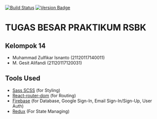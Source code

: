 [![Build Status](https://travis-ci.org/isnantozul/crwn-clothing.svg?branch=master)](https://travis-ci.org/isnantozul/crwn-clothing)
[![Version Badge](http://versionbadg.es//isnantozul/crwn-clothing.svg)](https://npmjs.org/package/[YOUR_PACKAGE_NAME])</sup>

# TUGAS BESAR PRAKTIKUM RSBK

## Kelompok 14

- Muhammad Zulfikar Isnanto (21120117140011)
- M. Gesit Alifandi (21120117120031)

## Tools Used

- [Sass SCSS](https://sass-lang.com/documentation/) (for Styling)
- [React-router-dom](https://reactrouter.com/web/guides/quick-start) (for Routing)
- [Firebase](https://firebase.google.com/docs) (for Database, Google Sign-In, Email Sign-In/Sign-Up, User Auth)
- [Redux](https://redux.js.org/introduction/getting-started#:~:text=Redux%20is%20a%20predictable%20state,and%20are%20easy%20to%20test.&text=You%20can%20use%20Redux%20together,with%20any%20other%20view%20library.) (For State Managing)
